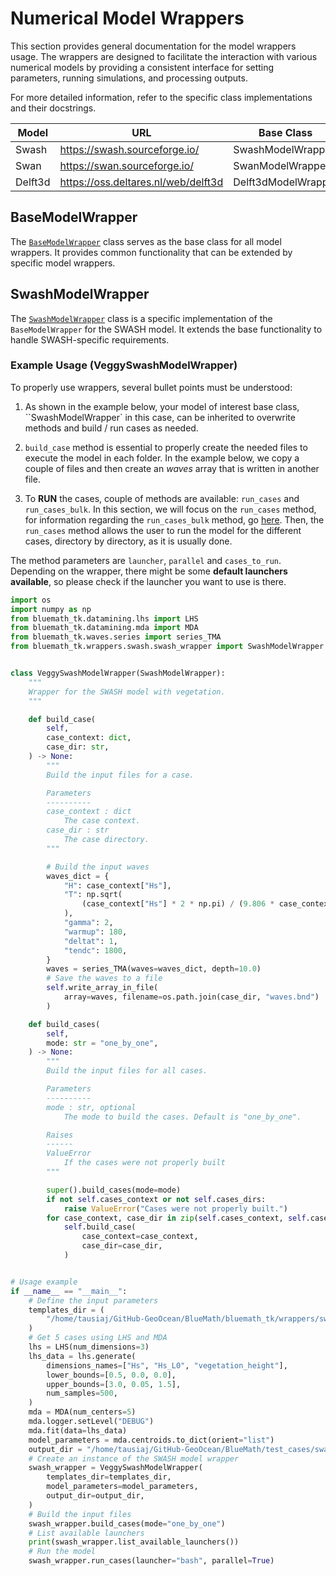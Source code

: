 # Numerical Model Wrappers

This section provides general documentation for the model wrappers usage. The wrappers are designed to facilitate the interaction with various numerical models by providing a consistent interface for setting parameters, running simulations, and processing outputs.

For more detailed information, refer to the specific class implementations and their docstrings.

| Model   | URL                                 | Base Class          | Documentation                            | Owner              |
| ------- | ----------------------------------- | ------------------- | ---------------------------------------- | ------------------ |
| Swash   | https://swash.sourceforge.io/       | SwashModelWrapper   | [swash_wrapper.md](swash_wrapper.md)     | ricondoa@unican.es |
| Swan    | https://swan.sourceforge.io/        | SwanModelWrapper    | [swan_wrapper.md](swan_wrapper.md)       | bellidog@unican.es |
| Delft3d | https://oss.deltares.nl/web/delft3d | Delft3dModelWrapper | [delft3d_wrapper.md](delft3d_wrapper.md) | faugeree@unican.es |

## BaseModelWrapper

The [`BaseModelWrapper`](base_wrapper.md) class serves as the base class for all model wrappers. It provides common functionality that can be extended by specific model wrappers.

## SwashModelWrapper

The [`SwashModelWrapper`](swash_wrapper.md) class is a specific implementation of the `BaseModelWrapper` for the SWASH model. It extends the base functionality to handle SWASH-specific requirements.

### Example Usage (VeggySwashModelWrapper)

To properly use wrappers, several bullet points must be understood:

1. As shown in the example below, your model of interest base class, ``SwashModelWrapper` in this case, can be inherited to overwrite methods and build / run cases as needed.

2. `build_case` method is essential to properly create the needed files to execute the model in each folder. In the example below, we copy a couple of files and then create an *waves* array that is written in another file.

3. To **RUN** the cases, couple of methods are available: `run_cases` and `run_cases_bulk`. In this section, we will focus on the `run_cases` method, for information regarding the `run_cases_bulk` method, go [here](https://hungry-shrimp-0cf.notion.site/Running-numerical-models-in-GeoOcean-cluster-182b51e03c48806d9aacefd36b7785a8).
Then, the `run_cases` method allows the user to run the model for the different cases, directory by directory, as it is usually done.

The method parameters are `launcher`, `parallel` and `cases_to_run`. Depending on the wrapper, there might be some **default launchers available**, so please check if the launcher you want to use is there.

```python
import os
import numpy as np
from bluemath_tk.datamining.lhs import LHS
from bluemath_tk.datamining.mda import MDA
from bluemath_tk.waves.series import series_TMA
from bluemath_tk.wrappers.swash.swash_wrapper import SwashModelWrapper


class VeggySwashModelWrapper(SwashModelWrapper):
    """
    Wrapper for the SWASH model with vegetation.
    """

    def build_case(
        self,
        case_context: dict,
        case_dir: str,
    ) -> None:
        """
        Build the input files for a case.

        Parameters
        ----------
        case_context : dict
            The case context.
        case_dir : str
            The case directory.
        """

        # Build the input waves
        waves_dict = {
            "H": case_context["Hs"],
            "T": np.sqrt(
                (case_context["Hs"] * 2 * np.pi) / (9.806 * case_context["Hs_L0"])
            ),
            "gamma": 2,
            "warmup": 180,
            "deltat": 1,
            "tendc": 1800,
        }
        waves = series_TMA(waves=waves_dict, depth=10.0)
        # Save the waves to a file
        self.write_array_in_file(
            array=waves, filename=os.path.join(case_dir, "waves.bnd")
        )

    def build_cases(
        self,
        mode: str = "one_by_one",
    ) -> None:
        """
        Build the input files for all cases.

        Parameters
        ----------
        mode : str, optional
            The mode to build the cases. Default is "one_by_one".

        Raises
        ------
        ValueError
            If the cases were not properly built
        """

        super().build_cases(mode=mode)
        if not self.cases_context or not self.cases_dirs:
            raise ValueError("Cases were not properly built.")
        for case_context, case_dir in zip(self.cases_context, self.cases_dirs):
            self.build_case(
                case_context=case_context,
                case_dir=case_dir,
            )


# Usage example
if __name__ == "__main__":
    # Define the input parameters
    templates_dir = (
        "/home/tausiaj/GitHub-GeoOcean/BlueMath/bluemath_tk/wrappers/swash/templates/"
    )
    # Get 5 cases using LHS and MDA
    lhs = LHS(num_dimensions=3)
    lhs_data = lhs.generate(
        dimensions_names=["Hs", "Hs_L0", "vegetation_height"],
        lower_bounds=[0.5, 0.0, 0.0],
        upper_bounds=[3.0, 0.05, 1.5],
        num_samples=500,
    )
    mda = MDA(num_centers=5)
    mda.logger.setLevel("DEBUG")
    mda.fit(data=lhs_data)
    model_parameters = mda.centroids.to_dict(orient="list")
    output_dir = "/home/tausiaj/GitHub-GeoOcean/BlueMath/test_cases/swash/"
    # Create an instance of the SWASH model wrapper
    swash_wrapper = VeggySwashModelWrapper(
        templates_dir=templates_dir,
        model_parameters=model_parameters,
        output_dir=output_dir,
    )
    # Build the input files
    swash_wrapper.build_cases(mode="one_by_one")
    # List available launchers
    print(swash_wrapper.list_available_launchers())
    # Run the model
    swash_wrapper.run_cases(launcher="bash", parallel=True)
```